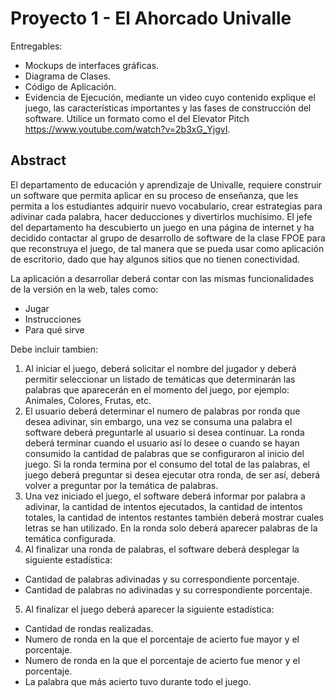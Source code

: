 # Proyecto 1 - El Ahorcado Univalle

Entregables:
- Mockups de interfaces gráficas.
- Diagrama de Clases.
- Código de Aplicación.
- Evidencia de Ejecución, mediante un video cuyo contenido explique el juego, las características importantes y las fases de construcción del software. Utilice un formato como el del Elevator Pitch https://www.youtube.com/watch?v=2b3xG_YjgvI.

## Abstract
El departamento de educación y aprendizaje de Univalle, requiere construir un software que permita 
aplicar en su proceso de enseñanza, que les permita a los estudiantes adquirir nuevo vocabulario, 
crear estrategias para adivinar cada palabra, hacer deducciones y divertirlos muchísimo.
El jefe del departamento ha descubierto un juego en una página de internet y ha decidido contactar al 
grupo de desarrollo de software de la clase FPOE para que reconstruya el juego, de tal manera que 
se pueda usar como aplicación de escritorio, dado que hay algunos sitios que no tienen conectividad.

La aplicación a desarrollar deberá contar con las mismas funcionalidades de la versión en la web, tales como:
- Jugar
- Instrucciones
- Para qué sirve

Debe incluir tambien:
1. Al iniciar el juego, deberá solicitar el nombre del jugador y deberá permitir seleccionar un listado de temáticas que determinarán las palabras que aparecerán en el momento del juego, por ejemplo: Animales, Colores, Frutas, etc.
2. El usuario deberá determinar el numero de palabras por ronda que desea adivinar, sin embargo, una vez se consuma una palabra el software deberá preguntarle al usuario si desea continuar. La ronda deberá terminar cuando el usuario así lo desee o cuando se hayan consumido la cantidad de palabras que se configuraron al inicio del juego. Si la ronda termina por el consumo del total de las palabras, el juego deberá preguntar si desea ejecutar otra ronda, de ser así, deberá volver a preguntar por la temática de palabras.
3. Una vez iniciado el juego, el software deberá informar por palabra a adivinar, la cantidad de intentos ejecutados, la cantidad de intentos totales, la cantidad de intentos restantes también deberá mostrar cuales letras se han utilizado. En la ronda solo deberá aparecer palabras de la temática configurada.
4. Al finalizar una ronda de palabras, el software deberá desplegar la siguiente estadística:
  - Cantidad de palabras adivinadas y su correspondiente porcentaje.
  - Cantidad de palabras no adivinadas y su correspondiente porcentaje.
5. Al finalizar el juego deberá aparecer la siguiente estadística:
  - Cantidad de rondas realizadas.
  - Numero de ronda en la que el porcentaje de acierto fue mayor y el porcentaje.
  - Numero de ronda en la que el porcentaje de acierto fue menor y el porcentaje.
  - La palabra que más acierto tuvo durante todo el juego.
